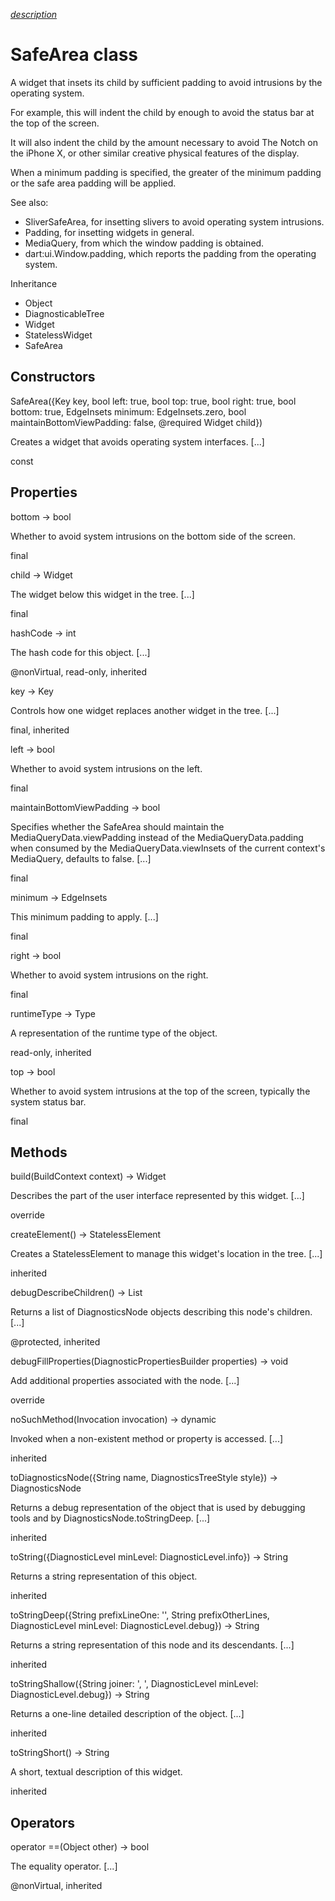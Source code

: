 [*description*][description]

# SafeArea class #

A widget that insets its child by sufficient padding to avoid intrusions by the operating system.

For example, this will indent the child by enough to avoid the status bar at the top of the screen.

It will also indent the child by the amount necessary to avoid The Notch on the iPhone X, or other similar creative physical features of the display.

When a minimum padding is specified, the greater of the minimum padding or the safe area padding will be applied.

See also:

 *  SliverSafeArea, for insetting slivers to avoid operating system intrusions.
 *  Padding, for insetting widgets in general.
 *  MediaQuery, from which the window padding is obtained.
 *  dart:ui.Window.padding, which reports the padding from the operating system.

Inheritance

 *  Object
 *  DiagnosticableTree
 *  Widget
 *  StatelessWidget
 *  SafeArea

## Constructors ##

SafeArea(\{Key key, bool left: true, bool top: true, bool right: true, bool bottom: true, EdgeInsets minimum: EdgeInsets.zero, bool maintainBottomViewPadding: false, @required Widget child\})

Creates a widget that avoids operating system interfaces. \[...\]

const

## Properties ##

bottom → bool

Whether to avoid system intrusions on the bottom side of the screen.

final

child → Widget

The widget below this widget in the tree. \[...\]

final

hashCode → int

The hash code for this object. \[...\]

@nonVirtual, read-only, inherited

key → Key

Controls how one widget replaces another widget in the tree. \[...\]

final, inherited

left → bool

Whether to avoid system intrusions on the left.

final

maintainBottomViewPadding → bool

Specifies whether the SafeArea should maintain the MediaQueryData.viewPadding instead of the MediaQueryData.padding when consumed by the MediaQueryData.viewInsets of the current context's MediaQuery, defaults to false. \[...\]

final

minimum → EdgeInsets

This minimum padding to apply. \[...\]

final

right → bool

Whether to avoid system intrusions on the right.

final

runtimeType → Type

A representation of the runtime type of the object.

read-only, inherited

top → bool

Whether to avoid system intrusions at the top of the screen, typically the system status bar.

final

## Methods ##

build(BuildContext context) → Widget

Describes the part of the user interface represented by this widget. \[...\]

override

createElement() → StatelessElement

Creates a StatelessElement to manage this widget's location in the tree. \[...\]

inherited

debugDescribeChildren() → List<DiagnosticsNode>

Returns a list of DiagnosticsNode objects describing this node's children. \[...\]

@protected, inherited

debugFillProperties(DiagnosticPropertiesBuilder properties) → void

Add additional properties associated with the node. \[...\]

override

noSuchMethod(Invocation invocation) → dynamic

Invoked when a non-existent method or property is accessed. \[...\]

inherited

toDiagnosticsNode(\{String name, DiagnosticsTreeStyle style\}) → DiagnosticsNode

Returns a debug representation of the object that is used by debugging tools and by DiagnosticsNode.toStringDeep. \[...\]

inherited

toString(\{DiagnosticLevel minLevel: DiagnosticLevel.info\}) → String

Returns a string representation of this object.

inherited

toStringDeep(\{String prefixLineOne: '', String prefixOtherLines, DiagnosticLevel minLevel: DiagnosticLevel.debug\}) → String

Returns a string representation of this node and its descendants. \[...\]

inherited

toStringShallow(\{String joiner: ', ', DiagnosticLevel minLevel: DiagnosticLevel.debug\}) → String

Returns a one-line detailed description of the object. \[...\]

inherited

toStringShort() → String

A short, textual description of this widget.

inherited

## Operators ##

operator ==(Object other) → bool

The equality operator. \[...\]

@nonVirtual, inherited


[description]: https://github.com/flutter/flutter/blob/master/packages/flutter/lib/src/widgets/safe_area.dart#L38